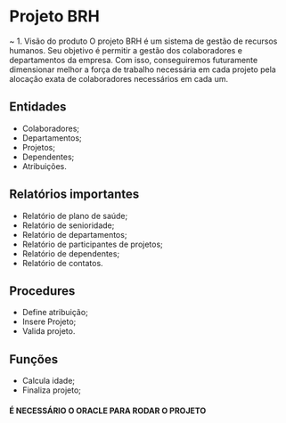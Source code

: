  # Projeto BRH

~ 1. Visão do produto
O projeto BRH é um sistema de gestão de recursos humanos. Seu objetivo é permitir a gestão dos colaboradores e departamentos da empresa. Com isso, conseguiremos futuramente dimensionar melhor a força de trabalho necessária em cada projeto pela alocação exata de colaboradores necessários em cada um.


  <h2>Entidades</h2>  
  
  * Colaboradores;
  * Departamentos;
  * Projetos;
  * Dependentes;
  * Atribuições.
  
  
  <h2>Relatórios importantes</h2>
  
* Relatório de plano de saúde; 
* Relatório de senioridade;
* Relatório de departamentos;
* Relatório de participantes de projetos;
* Relatório de dependentes;
* Relatório de contatos.


<h2>Procedures</h2>

* Define atribuição;
* Insere Projeto;
* Valida projeto.

<h2>Funções</h2>

* Calcula idade;
* Finaliza projeto;





<h4>É NECESSÁRIO O ORACLE PARA RODAR O PROJETO</h4> 
